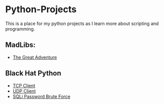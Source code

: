 # Python-Projects
This is a place for my python projects as I learn more about scripting and programming.

<h2>MadLibs:</h2>

  - [The Great Adventure](https://github.com/MaLsR6053/Mad-Libs/blob/main/The%20Great%20Adventure.py)

<h2>Black Hat Python</h2>

  - [TCP Client](https://github.com/MaLsR6053/Python-Projects/blob/main/Python%20TCP%20Client.py)
  - [UDP Client](https://github.com/MaLsR6053/Python-Projects/blob/main/Python%20UDP%20Client.py)
  - [SQLi Password Brute Force](https://github.com/MaLsR6053/Python-Projects/blob/main/sqli_lab_password_brute.py)
